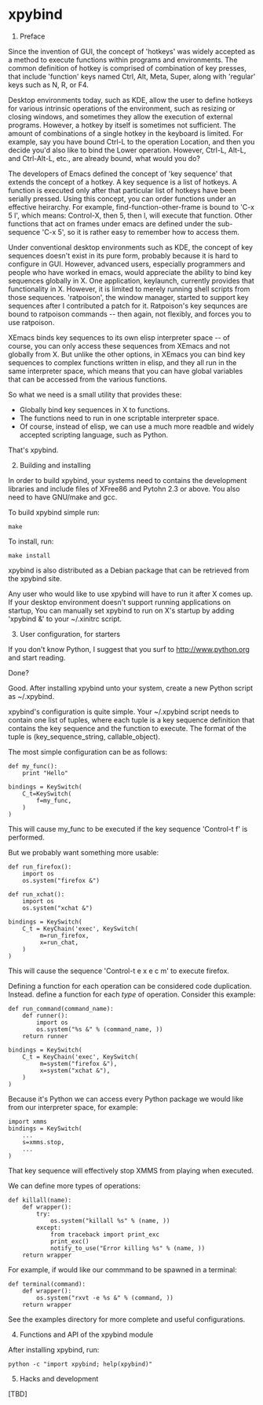 # xpybind

1. Preface

Since the invention of GUI, the concept of 'hotkeys' was widely accepted as a
method to execute functions within programs and environments. The common
definition of hotkey is comprised of combination of key presses, that include
'function' keys named Ctrl, Alt, Meta, Super, along with 'regular' keys such as
N, R, or F4.

Desktop environments today, such as KDE, allow the user to define hotkeys for
various intrinsic operations of the environment, such as resizing or closing
windows, and sometimes they allow the execution of external programs. However,
a hotkey by itself is sometimes not sufficient. The amount of combinations of a
single hotkey in the keyboard is limited. For example, say you have bound
Ctrl-L to the operation Location, and then you decide you'd also like to bind
the Lower operation. However, Ctrl-L, Alt-L, and Ctrl-Alt-L, etc., are already
bound, what would you do?

The developers of Emacs defined the concept of 'key sequence' that extends the
concept of a hotkey. A key sequence is a list of hotkeys. A function is
executed only after that particular list of hotkeys have been serially pressed.
Using this concept, you can order functions under an effective heirarchy. For
example, find-function-other-frame is bound to 'C-x 5 l', which means:
Control-X, then 5, then l, will execute that function. Other functions that act
on frames under emacs are defined under the sub-sequence 'C-x 5', so it is
rather easy to remember how to access them.

Under conventional desktop environments such as KDE, the concept of key
sequences doesn't exist in its pure form, probably because it is hard to
configure in GUI. However, advanced users, especially programmers and people
who have worked in emacs, would appreciate the ability to bind key sequences
globally in X. One application, keylaunch, currently provides that
functionality in X. However, it is limited to merely  running shell scripts
from those sequences. 'ratpoison', the window manager, started to support key
sequences after I contributed a patch for it. Ratpoison's key sequnces are
bound to ratpoison commands -- then again, not flexibly, and forces you to use
ratpoison.

XEmacs binds key sequences to its own elisp interpreter space -- of course, you
can only access these sequences from XEmacs and not globally from X.  But
unlike the other options, in XEmacs you can bind key sequences to complex
functions written in elisp, and they all run in the same interpreter space,
which means that you can have global variables that can be accessed from the
various functions.

So what we need is a small utility that provides these:

 * Globally bind key sequences in X to functions.
 * The functions need to run in one scriptable interpreter space.
 * Of course, instead of elisp, we can use a much more readble and
   widely accepted scripting language, such as Python.

That's xpybind.


2. Building and installing

In order to build xpybind, your systems need to contains the development
libraries and include files of XFree86 and Pytohn 2.3 or above. You also need
to have GNU/make and gcc.

To build xpybind simple run:

    make

To install, run:
 
    make install

xpybind is also distributed as a Debian package that can be retrieved
from the xpybind site.

Any user who would like to use xpybind will have to run it after X comes up. If
your desktop environment doesn't support running applications on startup, You
can manually set xpybind to run on X's startup by adding 'xpybind &' to your
~/.xinitrc script.

3. User configuration, for starters

If you don't know Python, I suggest that you surf to http://www.python.org
and start reading.

Done?

Good. After installing xpybind unto your system, create a new Python script as
~/.xpybind.

xpybind's configuration is quite simple. Your ~/.xpybind script needs to
contain one list of tuples, where each tuple is a key sequence definition
that contains the key sequence and the function to execute. The format
of the tuple is (key_sequence_string, callable_object).

The most simple configuration can be as follows:

    def my_func():
        print "Hello"

    bindings = KeySwitch(
        C_t=KeySwitch(
            f=my_func,
        )
    )

This will cause my_func to be executed if the key sequence 'Control-t f' is
performed.

But we probably want something more usable:

    def run_firefox():
        import os
        os.system("firefox &")

    def run_xchat():
        import os
        os.system("xchat &")

    bindings = KeySwitch(
        C_t = KeyChain('exec', KeySwitch(
             m=run_firefox,
             x=run_chat,
        )
    )

This will cause the sequence 'Control-t e x e c m' to execute firefox.

Defining a function for each operation can be considered code duplication.
Instead. define a function for each *type* of operation. Consider this example:

    def run_command(command_name):
        def runner():
            import os
            os.system("%s &" % (command_name, ))
        return runner

    bindings = KeySwitch(
        C_t = KeyChain('exec', KeySwitch(
             m=system("firefox &"),
             x=system("xchat &"),
        )
    )

Because it's Python we can access every Python package we would like from
our interpreter space, for example:

    import xmms
    bindings = KeySwitch(
        ...
        s=xmms.stop,
        ...
    )

That key sequence will effectively stop XMMS from playing when executed.

We can define more types of operations:

    def killall(name):
        def wrapper():
            try:
                os.system("killall %s" % (name, ))
            except:
                from traceback import print_exc
                print_exc()
                notify_to_use("Error killing %s" % (name, ))
        return wrapper

For example, if would like our commmand to be spawned in a terminal:

    def terminal(command):
        def wrapper():
            os.system("rxvt -e %s &" % (command, ))
        return wrapper

See the examples directory for more complete and useful configurations.


4. Functions and API of the xpybind module

After installing xpybind, run:

    python -c "import xpybind; help(xpybind)"

5. Hacks and development

[TBD]
